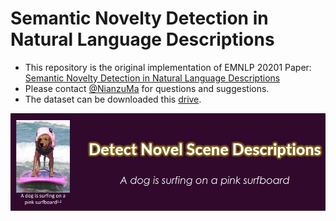 # Semantic Novelty Detection in Natural Language Descriptions

* This repository is the original implementation of EMNLP 20201 Paper: [Semantic Novelty Detection in Natural Language Descriptions](https://aclanthology.org/2021.emnlp-main.66/)
* Please contact [@NianzuMa](https://github.com/NianzuMa) for questions and suggestions.
* The dataset can be downloaded this [drive](https://drive.google.com/drive/folders/133FkifkVGOhEu-slJy5YdBw7TIxvYH6O?usp=sharing).

![](./res/emnlp_2021.png)

